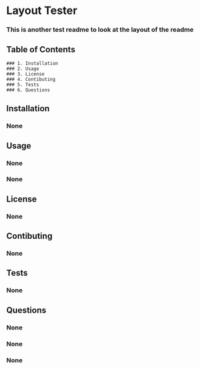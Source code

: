 # Layout Tester 
### This is another test readme to look at the layout of the readme
## Table of Contents
    ### 1. Installation
    ### 2. Usage
    ### 3. License
    ### 4. Contibuting
    ### 5. Tests
    ### 6. Questions


## Installation
### None

## Usage
### None
### None

## License
### None

## Contibuting
### None

## Tests
### None

## Questions
### None
### None
### None